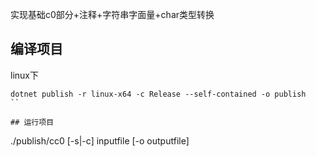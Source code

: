 ﻿实现基础c0部分+注释+字符串字面量+char类型转换

## 编译项目

linux下

```
dotnet publish -r linux-x64 -c Release --self-contained -o publish
``

## 运行项目

```
./publish/cc0 [-s|-c] inputfile [-o outputfile]
```
